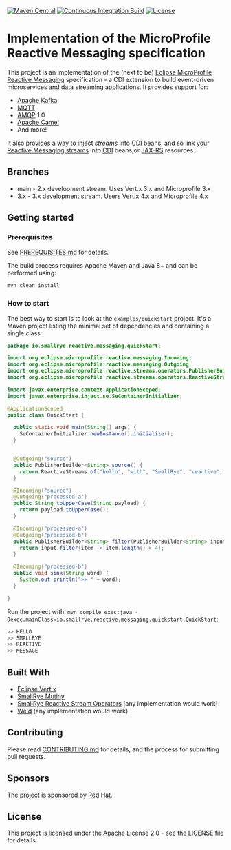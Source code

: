 [![Maven Central](https://img.shields.io/maven-central/v/io.smallrye.reactive/smallrye-reactive-messaging)](https://search.maven.org/search?q=a:smallrye-reactive-messaging)
[![Continuous Integration Build](https://github.com/smallrye/smallrye-reactive-messaging/workflows/Continuous%20Integration%20Build/badge.svg)](https://github.com/smallrye/smallrye-reactive-messaging/actions)
[![License](https://img.shields.io/github/license/smallrye/smallrye-reactive-messaging.svg)](http://www.apache.org/licenses/LICENSE-2.0)

# Implementation of the MicroProfile Reactive Messaging specification

This project is an implementation of the (next to be) [Eclipse MicroProfile Reactive Messaging](https://github.com/eclipse/microprofile-reactive-messaging) specification - a CDI
extension to build event-driven microservices and data streaming applications. It provides support for:

* [Apache Kafka](https://kafka.apache.org/)
* [MQTT](http://mqtt.org/)
* [AMQP](https://www.amqp.org/) 1.0
* [Apache Camel](https://camel.apache.org/)
* And more!

It also provides a way to inject _streams_ into CDI beans, and so link your [Reactive Messaging streams](https://github.com/eclipse/microprofile-reactive-streams-operators)
into [CDI](http://www.cdi-spec.org/) beans,or [JAX-RS](https://github.com/eclipse-ee4j/jaxrs-api) resources.


## Branches

* main - 2.x development stream. Uses Vert.x 3.x and Microprofile 3.x
* 3.x - 3.x development stream. Users Vert.x 4.x and Microprofile 4.x

## Getting started

### Prerequisites

See [PREREQUISITES.md](PREREQUISITES.md) for details.

The build process requires Apache Maven and Java 8+ and can be performed using:

```bash
mvn clean install
```

### How to start

The best way to start is to look at the `examples/quickstart` project. It's a Maven project listing the minimal set of
dependencies and containing a single class:

```java
package io.smallrye.reactive.messaging.quickstart;

import org.eclipse.microprofile.reactive.messaging.Incoming;
import org.eclipse.microprofile.reactive.messaging.Outgoing;
import org.eclipse.microprofile.reactive.streams.operators.PublisherBuilder;
import org.eclipse.microprofile.reactive.streams.operators.ReactiveStreams;

import javax.enterprise.context.ApplicationScoped;
import javax.enterprise.inject.se.SeContainerInitializer;

@ApplicationScoped
public class QuickStart {

  public static void main(String[] args) {
    SeContainerInitializer.newInstance().initialize();
  }


  @Outgoing("source")
  public PublisherBuilder<String> source() {
    return ReactiveStreams.of("hello", "with", "SmallRye", "reactive", "message");
  }

  @Incoming("source")
  @Outgoing("processed-a")
  public String toUpperCase(String payload) {
    return payload.toUpperCase();
  }

  @Incoming("processed-a")
  @Outgoing("processed-b")
  public PublisherBuilder<String> filter(PublisherBuilder<String> input) {
    return input.filter(item -> item.length() > 4);
  }

  @Incoming("processed-b")
  public void sink(String word) {
    System.out.println(">> " + word);
  }

}
```

Run the project with: `mvn compile exec:java -Dexec.mainClass=io.smallrye.reactive.messaging.quickstart.QuickStart`:

```bash
>> HELLO
>> SMALLRYE
>> REACTIVE
>> MESSAGE
```

## Built With

* [Eclipse Vert.x](https://vertx.io/)
* [SmallRye Mutiny](https://github.com/smallrye/smallrye-mutiny)
* [SmallRye Reactive Stream Operators](https://github.com/smallrye/smallrye-reactive-streams-operators) (any implementation would work)
* [Weld](https://weld.cdi-spec.org/) (any implementation would work)

## Contributing

Please read [CONTRIBUTING.md](CONTRIBUTING.md) for details, and the process for submitting pull requests.

## Sponsors

The project is sponsored by [Red Hat](https://www.redhat.com).

## License

This project is licensed under the Apache License 2.0 - see the [LICENSE](LICENSE) file for details.


